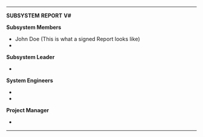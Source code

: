 
---
**SUBSYSTEM** **REPORT** **V#**

**Subsystem Members**

* John Doe (This is what a signed Report looks like)
*

**Subsystem Leader**

*

**System Engineers**

*
*

**Project Manager**

*

---